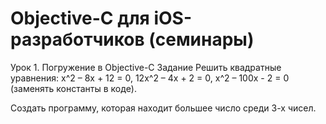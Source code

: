 # Objective-C для iOS-разработчиков (семинары)
Урок 1. Погружение в Objective-C
Задание
Решить квадратные уравнения:
x^2 – 8x + 12 = 0,
12x^2 – 4x + 2 = 0,
x^2 – 100x - 2 = 0
(заменять константы в коде).

Создать программу, которая находит большее число среди 3-х чисел.
